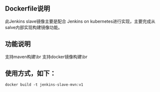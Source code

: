 ## Dockerfile说明
此Jenkins slave镜像主要是配合 Jenkins on kubernetes进行实现，主要完成从salve内部实现构建镜像功能。
## 功能说明
支持maven构建\br
支持docker镜像构建\br
## 使用方式，如下：
```
docker build -t jenkins-slave-mvn:v1
```
